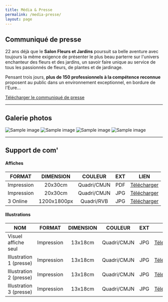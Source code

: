 ```yaml
---
title: Média & Presse
permalink: /media-presse/
layout: page
---
```


## Communiqué de presse

22 ans déjà que le **Salon Fleurs et Jardins** poursuit sa belle aventure avec toujours la même exigence de présenter le plus beau parterre sur l'univers enchanteur des fleurs et des jardins, un savoir faire unique au service de tous les passionnés de fleurs, de plantes et de jardinage.

Pensant trois jours, **plus de 150 professionnels à la compétence reconnue** proposent au public dans un environnement exceptionnel, en bordure de l'Eure...

[Télécharger le communiqué de presse]()

<hr>

## Galerie photos

![Sample image](http://placehold.it/180x180)
![Sample image](http://placehold.it/180x180)
![Sample image](http://placehold.it/180x180)
![Sample image](http://placehold.it/180x180)

<hr>

## Support de com'

#### Affiches

| FORMAT        |    DIMENSION    |   COULEUR   | EXT | LIEN            |
| ------------- | :-------------: | :---------: | :-: | --------------- |
| Impression    |    20x30cm      | Quadri/CMJN | PDF | [Télécharger]() |
| Impression    |    20x30cm      | Quadri/CMJN | JPG | [Télécharger]() |
| 3 Online      |  1200x1800px    | Quadri/RVB  | JPG | [Télécharger]() |


#### Illustrations

|       NOM               | FORMAT        |    DIMENSION    |   COULEUR   | EXT | LIEN            |
| ----------------------- | ------------- | :-------------: | :---------: | :-: | --------------- |
| Visuel affiche seul     | Impression    |    13x18cm      | Quadri/CMJN | JPG | [Télécharger]() |
| Illustration 1 (presse) | Impression    |    13x18cm      | Quadri/CMJN | JPG | [Télécharger]() |
| Illustration 2 (presse) | Impression    |    13x18cm      | Quadri/CMJN | JPG | [Télécharger]() |
| Illustration 3 (presse) | Impression    |    13x18cm      | Quadri/CMJN | JPG | [Télécharger]() |
